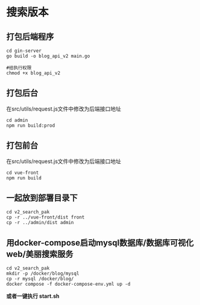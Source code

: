 
# 搜索版本

## 打包后端程序

```shell
cd gin-server
go build -o blog_api_v2 main.go

#给执行权限
chmod +x blog_api_v2
```

## 打包后台
在src/utils/request.js文件中修改为后端接口地址
```shell
cd admin
npm run build:prod
```

## 打包前台
在src/utils/request.js文件中修改为后端接口地址
```shell
cd vue-front
npm run build
```

## 一起放到部署目录下
```shell
cd v2_search_pak
cp -r ../vue-front/dist front
cp -r ../admin/dist admin
```

## 用docker-compose启动mysql数据库/数据库可视化web/美丽搜索服务

```shell
cd v2_search_pak
mkdir -p /docker/blog/mysql
cp -r mysql /docker/blog/
docker compose -f docker-compose-env.yml up -d
```

**或者一键执行 start.sh**
